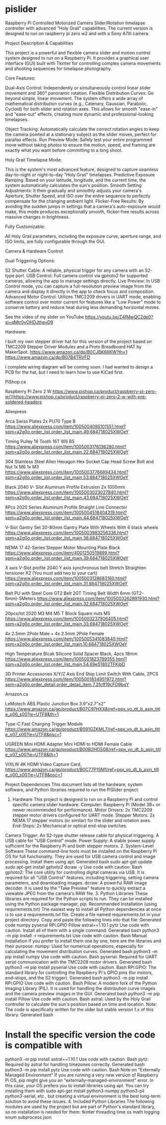 # pislider
Raspberry Pi Controlled Motorized Camera Slider/Rotation timelapse controller with advanced "Holy Grail" capabilities. The current version is designed to run on raspberry pi zero w2 and with a Sony A7III camera.

Project Description & Capabilities

This project is a powerful and flexible camera slider and motion control system designed to run on a Raspberry Pi. It provides a graphical user interface (GUI) built with Tkinter for controlling complex camera movements and shooting sequences for timelapse photography.


Core Features:

Dual-Axis Control:
Independently or simultaneously control linear slider movement and 360° panoramic rotation.
Flexible Distribution Curves: Go beyond simple, linear movement. The system offers a wide array of mathematical distribution curves (e.g., Catenary, Gaussian, Parabolic, Cycloid) for both slider and rotation axes. This allows for smooth "ease-in" and "ease-out" effects, creating more dynamic and professional-looking timelapses.

Object Tracking:
Automatically calculate the correct rotation angles to keep the camera pointed at a stationary subject as the slider moves, perfect for parallax effects.
Run Preview Mode: Safely test your entire programmed move without taking photos to ensure the motion, speed, and framing are exactly what you want before committing to a long shoot.


Holy Grail Timelapse Mode:

This is the system's most advanced feature, designed to capture seamless day-to-night or night-to-day "Holy Grail" timelapses.
Predictive Exposure Ramping: Based on your latitude, longitude, and the current time, the system automatically calculates the sun's position.
Smooth Setting Adjustments: It then gradually and smoothly adjusts your camera's Aperture, Shutter Speed, and ISO over the entire sequence to perfectly compensate for the changing ambient light.
Flicker-Free Results: By avoiding the sudden jumps in settings that a camera's auto-exposure would make, this mode produces exceptionally smooth, flicker-free results across massive changes in brightness.


Fully Customizable:

All Holy Grail parameters, including the exposure curve, aperture range, and ISO limits, are fully configurable through the GUI.


Camera & Hardware Control:

Dual Triggering Options:

S2 Shutter Cable: A reliable, physical trigger for any camera with an S2-type port.
USB Control: Full camera control via gphoto2 for supported cameras, allowing the app to manage settings directly.
Live Preview: In USB Control mode, you can capture a full-resolution preview image from the camera and display it directly in the app to check focus and composition.
Advanced Motor Control: Utilizes TMC2209 drivers in UART mode, enabling software control over motor current for features like a "Low Power" mode to conserve battery and reduce heat during less demanding horizontal moves.

See the video of my slider on YouTube
https://youtu.be/Z4fMwQC2de0?si=qMtr0yOHDJthevD9

Hardware:

I built my own stepper driver hat for this version of the project based on TMC2209 Stepper Driver Modules and a Proto Breadboard HAT by MakerSpot.
https://www.amazon.ca/dp/B0CJBK66KW?th=1
https://www.amazon.ca/dp/B07B4TRVFD

I complete wiring diagram will be coming soon. I had wanted to design a PCB for the hat, but I need to learn how to use KiCad first.

PiShop.ca

Raspberry Pi Zero 2 W
https://www.pishop.ca/product/raspberry-pi-zero-w/](https://www.pishop.ca/product/raspberry-pi-zero-2-w-with-pre-soldered-headers


Aliexpress

Arca Swiss Plates
2x PU70 Type B
https://www.aliexpress.com/item/1005004095101551.html?spm=a2g0o.order_list.order_list_main.49.684718025XWOeY

Timing Pulley 16 Tooth
16T W6 B5
https://www.aliexpress.com/item/1005003176136280.html?spm=a2g0o.order_list.order_list_main.22.684718025XWOeY

304 Stainless Steel Allen Hexagon Hex Socket Cap Head Screw Bolt and Nut
1x M6 1x M3
https://www.aliexpress.com/item/1005003776689434.html?spm=a2g0o.order_list.order_list_main.53.684718025XWOeY

Black 2040 V- Slot Aluminum Profile Extrusion
2x 1000mm
https://www.aliexpress.com/item/1005003023027840.html?spm=a2g0o.order_list.order_list_main.43.684718025XWOeY

8Pcs 2020 Series Aluminum Profile Straight Line Connector
https://www.aliexpress.com/item/1005004518404319.html?spm=a2g0o.order_list.order_list_main.44.684718025XWOeY

V-Slot Gantry Set 20-80mm Gantry Plate With Wheels
With 6 black wheels
https://www.aliexpress.com/item/1005003983256336.html?spm=a2g0o.order_list.order_list_main.38.684718025XWOeY

NEMA 17 42-Series Stepper Motor Mounting Plate
Black
https://www.aliexpress.com/item/4001250519899.html?spm=a2g0o.order_list.order_list_main.39.684718025XWOeY

X axis V-Slot profile 2040 Y axis synchronous belt Stretch Straighten tensioner
X2 (You must add two to your cart)
https://www.aliexpress.com/item/1005003128683160.html?spm=a2g0o.order_list.order_list_main.31.684718025XWOeY

Belt PU with Steel Core GT2 Belt 2GT Timing Belt Width 6mm
(GT2-6mm)-5Meters
https://www.aliexpress.com/item/1005003262891930.html?spm=a2g0o.order_list.order_list_main.32.684718025XWOeY

20pcs/lot 2020 M3 M4 M5 T Block Square nuts
M5
https://www.aliexpress.com/item/1005003237906405.html?spm=a2g0o.order_list.order_list_main.33.684718025XWOeY

4x 2.5mm 2Pole Male + 4x 2.5mm 2Pole Female
https://www.aliexpress.com/item/1005005341083840.html?spm=a2g0o.order_list.order_list_main.10.684718025XWOeY

High Temperature Blcak Silicone Solid Spacer
Black, 4pcs 18mm
https://www.aliexpress.com/item/1005001823789355.html?spm=a2g0o.order_list.order_list_main.54.69e51802TFKjbD

3D Printer Accessories X/Y/Z Axis End Stop Limit Switch
With Cable, 2PCS
https://www.aliexpress.com/item/1005001834951972.html?spm=a2g0o.order_detail.order_detail_item.7.2fcff19cFD9bqY


Amazon.ca

LeMotech ABS Plastic Junction Box
3.9"x2.7"x2"
https://www.amazon.ca/gp/product/B07C97HXX8/ref=ppx_yo_dt_b_asin_title_o06_s00?ie=UTF8&th=1

Type-C Fast Charging Trigger Module
https://www.amazon.ca/gp/product/B091GZKML7/ref=ppx_yo_dt_b_asin_title_o07_s00?ie=UTF8&psc=1

UGREEN Mini HDMI Adapter Mini HDMI to HDMI Female Cable
https://www.amazon.ca/gp/product/B00B2HOS08/ref=ppx_yo_dt_b_asin_title_o07_s00?ie=UTF8&th=1

VIXLW 4K HDMI Video Capture Card,
https://www.amazon.ca/gp/product/B0C77P1SM1/ref=ppx_yo_dt_b_asin_title_o00_s00?ie=UTF8&psc=1


Project Dependencies
This document lists all the hardware, system software, and Python libraries required to run the PiSlider project.

1. Hardware
This project is designed to run on a Raspberry Pi and control specific camera slider hardware.
Computer: Raspberry Pi (Model 3B+ or newer recommended for performance).
Motor Drivers: 2x TMC2209 stepper motor drivers configured for UART mode.
Stepper Motors: 2x NEMA 17 stepper motors (or similar) for the slider and rotation axes.
End-Stops: 2x Mechanical or optical end-stop switches.

Camera Trigger:
An S2-type shutter release cable for physical triggering.
A USB cable for "USB Control" mode.
Power Supply: A stable power supply sufficient for the Raspberry Pi and both stepper motors.
2. System-Level Software
These command-line tools must be installed on the Raspberry Pi OS for full functionality. They are used for USB camera control and image processing.
Install them using apt:
Generated bash
sudo apt-get update
sudo apt-get install gphoto2 dcraw -y
Use code with caution.
Bash
gphoto2: The core utility for controlling digital cameras via USB. It is required for all "USB Control" features, including triggering, setting camera parameters, and downloading images.
dcraw: A powerful RAW image decoder. It is used by the "Take Preview" feature to quickly extract a viewable JPEG from the camera's RAW file.
3. Python Libraries
These libraries are required for the Python scripts to run. They can be installed using the Python package manager, pip.
Recommended Installation (using requirements.txt)
The easiest way to install all Python dependencies at once is to use a requirements.txt file.
Create a file named requirements.txt in your project directory.
Copy and paste the following lines into that file:
Generated code
numpy
pyserial
RPi.GPIO
Pillow
astral==1.10.1
pytz
Use code with caution.
Install all of them with a single command:
Generated bash
python3 -m pip install -r requirements.txt
Use code with caution.
Bash
Manual Installation
If you prefer to install them one by one, here are the libraries and their purpose:
numpy: Used for numerical operations, especially for calculating the movement distribution curves.
Generated bash
python3 -m pip install numpy
Use code with caution.
Bash
pyserial: Required for UART serial communication with the TMC2209 motor drivers.
Generated bash
python3 -m pip install pyserial
Use code with caution.
Bash
RPi.GPIO: The standard library for controlling the Raspberry Pi's GPIO pins (for motors, end-stops, and the S2 trigger).
Generated bash
python3 -m pip install RPi.GPIO
Use code with caution.
Bash
Pillow: A modern fork of the Python Imaging Library (PIL). It is used for handling the distribution curve images and the camera preview images in the GUI.
Generated bash
python3 -m pip install Pillow
Use code with caution.
Bash
astral: Used by the Holy Grail controller to calculate the sun's position based on time and location. Note: The code is specifically written for the older but stable version 1.x of this library.
Generated bash
# Install the specific version the code is compatible with
python3 -m pip install astral==1.10.1
Use code with caution.
Bash
pytz: Required by astral for handling timezones correctly.
Generated bash
python3 -m pip install pytz
Use code with caution.
Bash
Note on "Externally Managed Environment"
If you are running a very new version of Raspberry Pi OS, pip might give you an "externally-managed-environment" error. In this case, your OS prefers you to install libraries using apt. You can try installing them with sudo apt-get install python3-numpy python3-pil python3-serial, etc., but creating a virtual environment is the best long-term solution to avoid these issues.
4. Included Python Libraries
The following modules are used by the project but are part of Python's standard library, so no installation is needed for them:
tkinter
threading
time
os
math
logging
enum
subprocess
json

